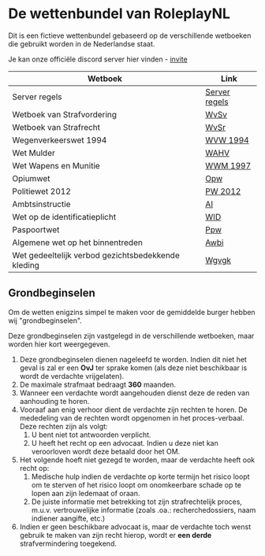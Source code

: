 # De wettenbundel van RoleplayNL
Dit is een fictieve wettenbundel gebaseerd op de verschillende wetboeken die gebruikt worden in de Nederlandse staat.

Je kan onze officiële discord server hier vinden - [invite](https://discord.gg/a4VtnuY4dJ)

| Wetboek                                            | Link                                                               |
|----------------------------------------------------|--------------------------------------------------------------------|
| Server regels                                      | [Server regels](server-regels.md)                                  |
| Wetboek van Strafvordering                         | [WvSv](wetboek-van-strafvordering.md)                              |
| Wetboek van Strafrecht                             | [WvSr](wetboek-van-strafrecht.md)                                  |
| Wegenverkeerswet 1994                              | [WVW 1994](wegenverkeerswet-1994.md)                               |
| Wet Mulder                                         | [WAHV](wet-mulder.md)                                              |
| Wet Wapens en Munitie                              | [WWM 1997](wet-wapens-en-munitie.md)                               |
| Opiumwet                                           | [Opw](opiumwet.md)                                                 |
| Politiewet 2012                                    | [PW 2012](politiewet-2012.md)                                      |
| Ambtsinstructie                                    | [AI](ambtsinstructie.md)                                           |
| Wet op de identificatieplicht                      | [WID](wet-op-de-identificatieplicht.md)                            |
| Paspoortwet                                        | [Ppw](paspoortwet.md)                                              |
| Algemene wet op het binnentreden                   | [Awbi](algemene-wet-op-het-binnentreden.md)                        |
| Wet gedeeltelijk verbod gezichtsbedekkende kleding | [Wgvgk](wet-gedeeltelijk-verbod-gezichtsbedekkende-kleding.md)     |

## Grondbeginselen
Om de wetten enigzins simpel te maken voor de gemiddelde burger hebben wij "grondbeginselen".

Deze grondbeginselen zijn vastgelegd in de verschillende wetboeken, maar worden hier kort weergegeven.

1. Deze grondbeginselen dienen nageleefd te worden. Indien dit niet het geval is zal er een **OvJ** ter sprake komen (als deze niet beschikbaar is wordt de verdachte vrijgelaten).
2. De maximale strafmaat bedraagt **360** maanden.
3. Wanneer een verdachte wordt aangehouden dienst deze de reden van aanhouding te horen.
4. Vooraaf aan enig verhoor dient de verdachte zijn rechten te horen. De mededeling van de rechten wordt opgenomen in het proces-verbaal. Deze rechten zijn als volgt:
    1. U bent niet tot antwoorden verplicht.
    2. U heeft het recht op een advocaat. Indien u deze niet kan veroorloven wordt deze betaald door het OM.
5. Het volgende hoeft niet gezegd te worden, maar de verdachte heeft ook recht op:
    1. Medische hulp indien de verdachte op korte termijn het risico loopt om te sterven of het risico loopt om onomkeerbare schade op te lopen aan zijn ledemaat of oraan.
    2. De juiste informatie met betrekking tot zijn strafrechtelijk proces, m.u.v. vertrouwelijke informatie (zoals .oa.: recherchedossiers, naam indiener aangifte, etc.)
6. Indien er geen beschikbare advocaat is, maar de verdachte toch wenst gebruik te maken van zijn recht hierop, wordt er **een derde** strafvermindering toegekend.